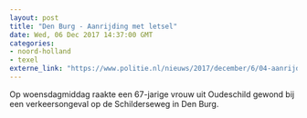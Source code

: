 ```yaml
---
layout: post
title: "Den Burg - Aanrijding met letsel"
date: Wed, 06 Dec 2017 14:37:00 GMT
categories: 
- noord-holland 
- texel 
externe_link: "https://www.politie.nl/nieuws/2017/december/6/04-aanrijding-met-letsel.html"
---
```


Op woensdagmiddag raakte een 67-jarige vrouw uit Oudeschild gewond bij een verkeersongeval op de Schilderseweg in Den Burg.
